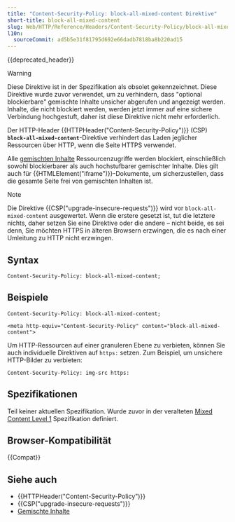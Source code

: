 ```yaml
---
title: "Content-Security-Policy: block-all-mixed-content Direktive"
short-title: block-all-mixed-content
slug: Web/HTTP/Reference/Headers/Content-Security-Policy/block-all-mixed-content
l10n:
  sourceCommit: ad5b5e31f81795d692e66dadb7818ba8b220ad15
---
```


{{deprecated_header}}

> [!WARNING]
> Diese Direktive ist in der Spezifikation als obsolet gekennzeichnet.
> Diese Direktive wurde zuvor verwendet, um zu verhindern, dass "optional blockierbare" gemischte Inhalte unsicher abgerufen und angezeigt werden.
> Inhalte, die nicht blockiert werden, werden jetzt immer auf eine sichere Verbindung hochgestuft, daher ist diese Direktive nicht mehr erforderlich.

Der HTTP-Header {{HTTPHeader("Content-Security-Policy")}} (CSP) **`block-all-mixed-content`**-Direktive verhindert das Laden jeglicher Ressourcen über HTTP, wenn die Seite HTTPS verwendet.

Alle [gemischten Inhalte](/de/docs/Web/Security/Mixed_content) Ressourcenzugriffe werden blockiert, einschließlich sowohl blockierbarer als auch hochstufbarer gemischter Inhalte.
Dies gilt auch für {{HTMLElement("iframe")}}-Dokumente, um sicherzustellen, dass die gesamte Seite frei von gemischten Inhalten ist.

> [!NOTE]
> Die Direktive {{CSP("upgrade-insecure-requests")}} wird vor `block-all-mixed-content` ausgewertet.
> Wenn die erstere gesetzt ist, tut die letztere nichts, daher setzen Sie eine Direktive oder die andere – nicht beide, es sei denn, Sie möchten HTTPS in älteren Browsern erzwingen, die es nach einer Umleitung zu HTTP nicht erzwingen.

## Syntax

```http
Content-Security-Policy: block-all-mixed-content;
```

## Beispiele

```http
Content-Security-Policy: block-all-mixed-content;

<meta http-equiv="Content-Security-Policy" content="block-all-mixed-content">
```

Um HTTP-Ressourcen auf einer granuleren Ebene zu verbieten, können Sie auch individuelle Direktiven auf `https:` setzen.
Zum Beispiel, um unsichere HTTP-Bilder zu verbieten:

```http
Content-Security-Policy: img-src https:
```

## Spezifikationen

Teil keiner aktuellen Spezifikation.
Wurde zuvor in der veralteten [Mixed Content Level 1](https://www.w3.org/TR/2015/CR-mixed-content-20150317/#strict-opt-in) Spezifikation definiert.

## Browser-Kompatibilität

{{Compat}}

## Siehe auch

- {{HTTPHeader("Content-Security-Policy")}}
- {{CSP("upgrade-insecure-requests")}}
- [Gemischte Inhalte](/de/docs/Web/Security/Mixed_content)
